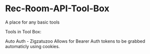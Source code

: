 # Rec-Room-API-Tool-Box
A place for any basic tools


Tools in Tool Box:

Auto Auth - Zigzatuzoo
Allows for Bearer Auth tokens to be grabbed automaticly using cookies.
